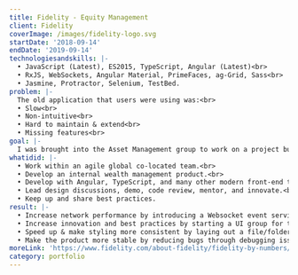 ```yaml
---
title: Fidelity - Equity Management
client: Fidelity
coverImage: /images/fidelity-logo.svg
startDate: '2018-09-14'
endDate: '2019-09-14'
technologiesandskills: |-
  • JavaScript (Latest), ES2015, TypeScript, Angular (Latest)<br>
  • RxJS, WebSockets, Angular Material, PrimeFaces, ag-Grid, Sass<br>
  • Jasmine, Protractor, Selenium, TestBed.
problem: |-
  The old application that users were using was:<br>
  • Slow<br>
  • Non-intuitive<br>
  • Hard to maintain & extend<br>
  • Missing features<br>
goal: |-
  I was brought into the Asset Management group to work on a project building out features for a new equity management web application.
whatidid: |-
  • Work within an agile global co-located team.<br>
  • Develop an internal wealth management product.<br>
  • Develop with Angular, TypeScript, and many other modern front-end technologies daily.<br>
  • Lead design discussions, demo, code review, mentor, and innovate.<br>
  • Keep up and share best practices.
result: |-
  • Increase network performance by introducing a Websocket event service.
  • Increase innovation and best practices by starting a UI group for the organization in which we come together weekly to discuss & document: designs, issues, best-practices, and innovation ideas.
  • Speed up & make styling more consistent by laying out a file/folder hierarchy for Sass/Scss, and by introducing the BEM (Block, Element, Modifier) design system.
  • Make the product more stable by reducing bugs through debugging issues, putting in fixes, and writing tests to make sure the bug does not repeat.
moreLink: 'https://www.fidelity.com/about-fidelity/fidelity-by-numbers/asset-management'
category: portfolio
---
```

